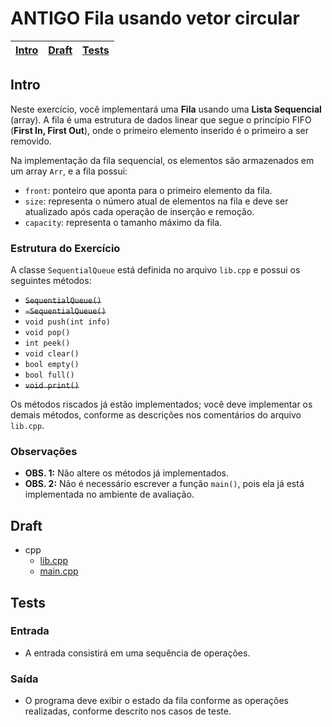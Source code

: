 # ANTIGO Fila usando vetor circular

<!-- toch -->
[Intro](#intro) | [Draft](#draft) | [Tests](#tests)
-- | -- | --
<!-- toch -->

## Intro

Neste exercício, você implementará uma **Fila** usando uma **Lista Sequencial** (array). A fila é uma estrutura de dados linear que segue o princípio FIFO (**First In, First Out**), onde o primeiro elemento inserido é o primeiro a ser removido.

Na implementação da fila sequencial, os elementos são armazenados em um array `Arr`, e a fila possui:

- `front`: ponteiro que aponta para o primeiro elemento da fila.
- `size`: representa o número atual de elementos na fila e deve ser atualizado após cada operação de inserção e remoção.
- `capacity`: representa o tamanho máximo da fila.

### Estrutura do Exercício

A classe `SequentialQueue` está definida no arquivo `lib.cpp` e possui os seguintes métodos:

- ~~`SequentialQueue()`~~
- ~~`~SequentialQueue()`~~
- `void push(int info)`
- `void pop()`
- `int peek()`
- `void clear()`
- `bool empty()`
- `bool full()`
- ~~`void print()`~~

Os métodos riscados já estão implementados; você deve implementar os demais métodos, conforme as descrições nos comentários do arquivo `lib.cpp`.

### Observações

- **OBS. 1:** Não altere os métodos já implementados.
- **OBS. 2:** Não é necessário escrever a função `main()`, pois ela já está implementada no ambiente de avaliação.

## Draft

<!-- links .cache/draft -->
- cpp
  - [lib.cpp](https://github.com/qxcodeed/arcade/blob/master/base/fila_seq/.cache/draft/cpp/lib.cpp)
  - [main.cpp](https://github.com/qxcodeed/arcade/blob/master/base/fila_seq/.cache/draft/cpp/main.cpp)
<!-- links -->

## Tests

### Entrada

- A entrada consistirá em uma sequência de operações.

### Saída

- O programa deve exibir o estado da fila conforme as operações realizadas, conforme descrito nos casos de teste.
